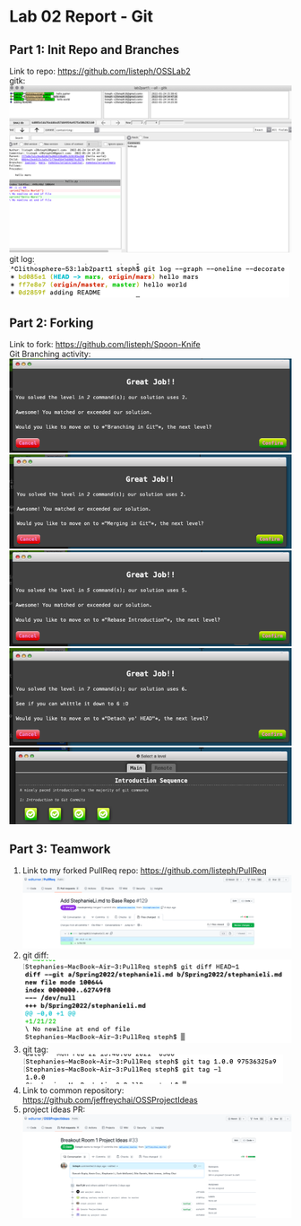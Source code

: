# Lab 02 Report - Git

## Part 1: Init Repo and Branches
Link to repo: https://github.com/listeph/OSSLab2
<br />
gitk: ![](/labs/lab-02/images/gitk.png)
git log: <br /> ![](/labs/lab-02/images/gitLog.png)

## Part 2: Forking
Link to fork: https://github.com/listeph/Spoon-Knife
<br />
Git Branching activity:
![](/labs/lab-02/images/branch1.png)
![](/labs/lab-02/images/branch2.png)
![](/labs/lab-02/images/branch3.png)
![](/labs/lab-02/images/branch4.png)
![](/labs/lab-02/images/branchComplete.png)


## Part 3: Teamwork
1. Link to my forked PullReq repo: https://github.com/listeph/PullReq
![](/labs/lab-02/images/pullReq.png)
2. git diff: <br /> ![](/labs/lab-02/images/gitDiff.png)
3. git tag: <br /> ![](/labs/lab-02/images/gitTag.png)
4. Link to common repository: https://github.com/jeffreychai/OSSProjectIdeas
5. project ideas PR: ![](/labs/lab-02/images/projectIdeasPR.png)